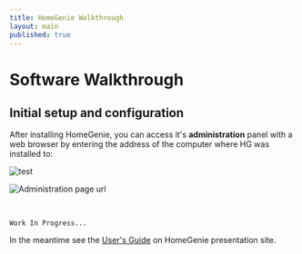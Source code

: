 ```yaml
---
title: HomeGenie Walkthrough
layout: main
published: true
---
```


# Software Walkthrough

## Initial setup and configuration

After installing HomeGenie, you can access it's **administration** panel with a web browser by entering the address of the computer where HG was installed to:

![test]({{site.baseurl}}/images/docs/Selezione_005.png)

![Administration page url]({{site.baseurl}}/images/docs/admin_page_url.png)


<br />

``` Work In Progress... ```

In the meantime see the [User's Guide](http://www.homegenie.it/docs/index.php) on HomeGenie presentation site.
